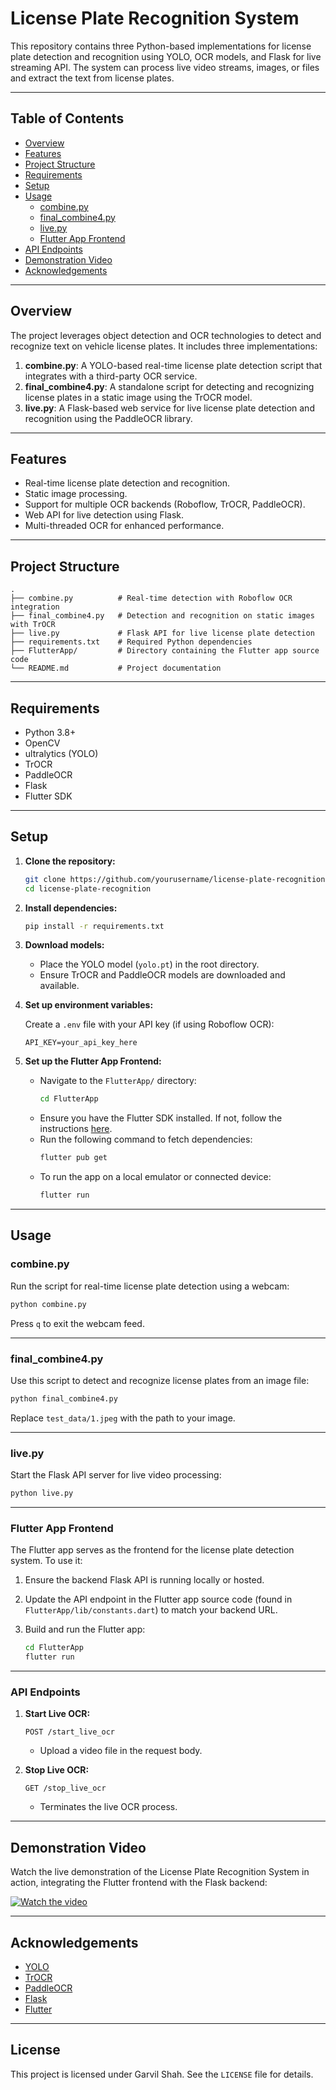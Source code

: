 # License Plate Recognition System

This repository contains three Python-based implementations for license plate detection and recognition using YOLO, OCR models, and Flask for live streaming API. The system can process live video streams, images, or files and extract the text from license plates.

---

## Table of Contents

- [Overview](#overview)
- [Features](#features)
- [Project Structure](#project-structure)
- [Requirements](#requirements)
- [Setup](#setup)
- [Usage](#usage)
  - [combine.py](#combinepy)
  - [final_combine4.py](#final_combine4py)
  - [live.py](#livepy)
  - [Flutter App Frontend](#flutter-app-frontend)
- [API Endpoints](#api-endpoints)
- [Demonstration Video](#demonstration-video)
- [Acknowledgements](#acknowledgements)

---

## Overview

The project leverages object detection and OCR technologies to detect and recognize text on vehicle license plates. It includes three implementations:

1. **combine.py**: A YOLO-based real-time license plate detection script that integrates with a third-party OCR service.
2. **final_combine4.py**: A standalone script for detecting and recognizing license plates in a static image using the TrOCR model.
3. **live.py**: A Flask-based web service for live license plate detection and recognition using the PaddleOCR library.

---

## Features

- Real-time license plate detection and recognition.
- Static image processing.
- Support for multiple OCR backends (Roboflow, TrOCR, PaddleOCR).
- Web API for live detection using Flask.
- Multi-threaded OCR for enhanced performance.

---

## Project Structure

```
.
├── combine.py          # Real-time detection with Roboflow OCR integration
├── final_combine4.py   # Detection and recognition on static images with TrOCR
├── live.py             # Flask API for live license plate detection
├── requirements.txt    # Required Python dependencies
├── FlutterApp/         # Directory containing the Flutter app source code
└── README.md           # Project documentation
```

---

## Requirements

- Python 3.8+
- OpenCV
- ultralytics (YOLO)
- TrOCR
- PaddleOCR
- Flask
- Flutter SDK

---

## Setup

1. **Clone the repository:**

   ```bash
   git clone https://github.com/yourusername/license-plate-recognition.git
   cd license-plate-recognition
   ```

2. **Install dependencies:**

   ```bash
   pip install -r requirements.txt
   ```

3. **Download models:**

   - Place the YOLO model (`yolo.pt`) in the root directory.
   - Ensure TrOCR and PaddleOCR models are downloaded and available.

4. **Set up environment variables:**

   Create a `.env` file with your API key (if using Roboflow OCR):

   ```env
   API_KEY=your_api_key_here
   ```

5. **Set up the Flutter App Frontend:**

   - Navigate to the `FlutterApp/` directory:
     ```bash
     cd FlutterApp
     ```
   - Ensure you have the Flutter SDK installed. If not, follow the instructions [here](https://flutter.dev/docs/get-started/install).
   - Run the following command to fetch dependencies:
     ```bash
     flutter pub get
     ```
   - To run the app on a local emulator or connected device:
     ```bash
     flutter run
     ```

---

## Usage

### combine.py

Run the script for real-time license plate detection using a webcam:

```bash
python combine.py
```

Press `q` to exit the webcam feed.

---

### final_combine4.py

Use this script to detect and recognize license plates from an image file:

```bash
python final_combine4.py
```

Replace `test_data/1.jpeg` with the path to your image.

---

### live.py

Start the Flask API server for live video processing:

```bash
python live.py
```

---

### Flutter App Frontend

The Flutter app serves as the frontend for the license plate detection system. To use it:

1. Ensure the backend Flask API is running locally or hosted.
2. Update the API endpoint in the Flutter app source code (found in `FlutterApp/lib/constants.dart`) to match your backend URL.
3. Build and run the Flutter app:

   ```bash
   cd FlutterApp
   flutter run
   ```

---

### API Endpoints

1. **Start Live OCR:**

   ```http
   POST /start_live_ocr
   ```
   - Upload a video file in the request body.

2. **Stop Live OCR:**

   ```http
   GET /stop_live_ocr
   ```
   - Terminates the live OCR process.

---

## Demonstration Video

Watch the live demonstration of the License Plate Recognition System in action, integrating the Flutter frontend with the Flask backend:

[![Watch the video](https://img.youtube.com/vi/MdzqFJPqBKI/0.jpg)](https://youtu.be/MdzqFJPqBKI)

---

## Acknowledgements

- [YOLO](https://github.com/ultralytics/yolov5)
- [TrOCR](https://huggingface.co/microsoft/trocr-base-printed)
- [PaddleOCR](https://github.com/PaddlePaddle/PaddleOCR)
- [Flask](https://flask.palletsprojects.com/)
- [Flutter](https://flutter.dev/)

---

## License

This project is licensed under Garvil Shah. See the `LICENSE` file for details.
